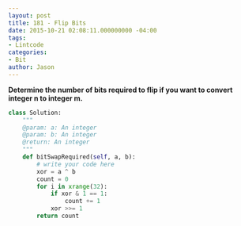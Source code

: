 ```yaml
---
layout: post
title: 181 - Flip Bits
date: 2015-10-21 02:08:11.000000000 -04:00
tags:
- Lintcode
categories:
- Bit
author: Jason
---
```

**Determine the number of bits required to flip if you want to convert integer n to integer m.**


``` python
class Solution:
    """
    @param: a: An integer
    @param: b: An integer
    @return: An integer
    """
    def bitSwapRequired(self, a, b):
        # write your code here
        xor = a ^ b
        count = 0
        for i in xrange(32):
            if xor & 1 == 1:
                count += 1
            xor >>= 1
        return count
```
